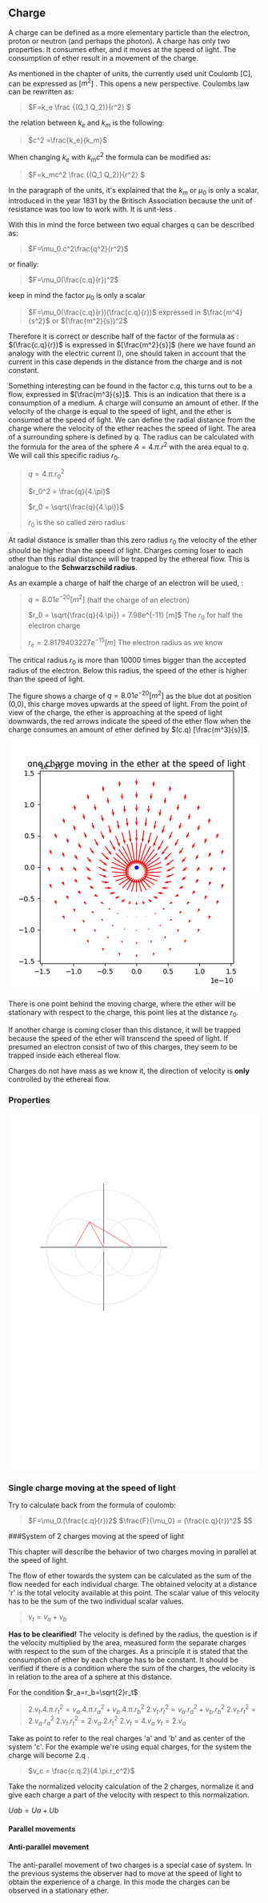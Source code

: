 ## Charge
A charge can be defined as a more elementary particle than the electron, proton or neutron (and perhaps the photon).  A charge has only two properties. It consumes ether, and it moves at the speed of light. The consumption of ether result in a movement of the charge.

As mentioned in the chapter of units, the currently used unit Coulomb [C], can be expressed as [$m^2$] . This opens a new perspective. Coulombs law can be rewritten as:

> $F=k_e \frac {(Q_1 Q_2)}{r^2} $ 

the relation between $k_e$ and $k_m$ is the following:

> $c^2 =\frac{k_e}{k_m}$

When changing  $k_e$ with $k_mc^2$ the formula can be modified as:

>$F=k_mc^2 \frac {(Q_1 Q_2)}{r^2} $  

In the paragraph of the units, it's explained that the $k_m$ or $\mu_0$  is only a scalar, introduced in the year 1831 by the Britisch Association because the unit of resistance was too low to work with. It is unit-less .

With this in mind the force between two equal charges q can be described as:

> $F=\mu_0.c^2\frac{q^2}{r^2}$ 

or finally:

> $F=\mu_0(\frac{c.q}{r})^2$ 

keep in mind the factor $\mu_0$ is only a scalar

> $F=\mu_0(\frac{c.q}{r})(\frac{c.q}{r})$  expressed in $\frac{m^4}{s^2}$ or $(\frac{m^2}{s})^2$

Therefore  it  is correct or describe half of the factor of the formula as :  $(\frac{c.q}{r})$ is expressed in $[\frac{m^2}{s}]$ (here we have found an analogy with the electric current I), one should taken in account that the current in this case depends in the distance from the charge and is not constant.

Something interesting can be found in the factor $c.q$, this turns out to be a flow, expressed in $[\frac{m^3}{s}]$. This is an indication that there is a consumption of a medium. A charge will consume an amount of ether.  If the velocity of the charge is equal to the speed of light, and the ether is consumed at the speed of light. We can define the radial distance from the charge where the velocity of the ether reaches the speed of light. The area of a surrounding sphere is defined by $q$. The radius can be calculated with the formula for the area of the sphere $A=4.\pi.r^2$ with the area equal to $q$. We will call this specific radius $r_0$.

> $q = 4.\pi.r_0^2$
>
> $r_0^2 = \frac{q}{4.\pi}$
>
> $r_0 = \sqrt{\frac{q}{4.\pi}}$ 
>
> $r_0$ is the so called zero radius

At radial distance is smaller than this zero radius $r_0$ the velocity of the ether should be higher than the speed of light. Charges coming loser to each other than this radial distance will be trapped by the ethereal flow. This is analogue to the **Schwarzschild radius**. 

As an example a charge of half the charge of an electron will be used, :

> $q = 8.01e^{-20} [m^2]$     (half the charge of an electron)
>
> $r_0 = \sqrt{\frac{q}{4.\pi}} = 7.98e^{-11} [m]$ The $r_0$ for half the electron charge
>
> $r_e = 2.8179403227e^{-15} [m]$ The electron radius as we know

The critical radius $r_0$ is more than $10000$ times bigger than the accepted radius of the electron. Below this radius, the speed of the ether is higher than the speed of light.

The figure shows a charge of $q = 8.01e^{-20} [m^2]$ as the blue dot at position (0,0), this charge moves upwards at the speed of light. From the point of view of the charge, the ether is approaching at the speed of light downwards, the red arrows indicate the speed of the ether flow when the charge consumes an amount of ether defined by $(c.q) [\frac{m^3}{s}]$. 

![one charge](./images/one_charge.png)

There is one point behind the moving charge, where the ether will be stationary with respect to the charge, this point lies at the distance $r_0$. 

If another charge is coming closer than this distance, it will be trapped because the speed of the ether will transcend the speed of light. If presumed an electron consist of two of this charges, they seem to be trapped inside each ethereal flow.

Charges do not have mass as we know it, the direction of velocity is **only** controlled by the ethereal flow. 

### Properties

![flow2sys_calc](.\images\flow2sys_calc.svg)

### Single charge moving at the speed of light

Try to calculate back from the formula of coulomb:

> $F=\mu_0.(\frac{c.q}{r})2$
> $\frac{F}{\mu_0} = (\frac{c.q}{r})^2$
> $$

###System of 2 charges moving at the speed of light

This chapter will describe the behavior of two charges moving in parallel at the speed of light.

The flow of ether towards the system can be calculated as the sum of the flow needed for each individual charge. The obtained velocity at a distance 'r' is the total velocity available at this point. The scalar value of this velocity has to be the sum of the two individual scalar values.

> $v_t = v_a + v_b$ 

**Has to be clearified!** The velocity is defined by the radius, the question is if the velocity multiplied by the area, measured form the separate charges with respect to the sum of the charges. As a principle it is stated that the consumption of ether by each charge has to be constant. It should be verified if there is a condition where the sum of the charges, the velocity is in relation to the area of a sphere at this distance.

For the condition $r_a=r_b=\sqrt{2}r_t$

> $2.v_t.4.\pi.r_t^2 = v_a.4.\pi.r_a^2 +v_b.4.\pi.r_b^2$
> $2.v_t.r_t^2 = v_a.r_a^2 +v_b.r_b^2$
> $2.v_t.r_t^2 = 2.v_a.r_a^2$
> $2.v_t.r_t^2 = 2.v_a.2.r_t^2$
> $2.v_t = 4.v_a$
> $v_t= 2.v_a$


Take as point to refer to the real charges 'a' and 'b' and as center of the system 'c'. For the example we're using equal charges, for the system the charge will become 2.q .

> $v_c = \frac{c.q.2}{4.\pi.r_c^2}$

Take the normalized velocity calculation of the 2 charges, normalize it and give each charge a part of the velocity with respect to this normalization.

$Uab = Ua + Ub$

#### Parallel movements


#### Anti-parallel movement

The anti-parallel movement of two charges is a special case of system. In the previous systems the observer had to move at the speed of light to obtain the experience of a charge. In this mode the charges can be observed in a stationary ether.










